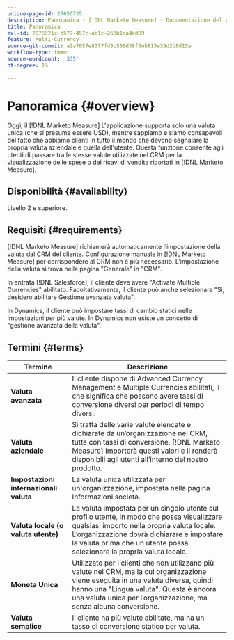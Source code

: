 ```yaml
---
unique-page-id: 27656735
description: Panoramica - [!DNL Marketo Measure] - Documentazione del prodotto
title: Panoramica
exl-id: 2076521c-b579-457c-ab1c-263b1da4dd89
feature: Multi-Currency
source-git-commit: a2a7657e8377fd5c556d38f6eb815e39d2b8d15e
workflow-type: tm+mt
source-wordcount: '335'
ht-degree: 1%

---
```


# Panoramica {#overview}

Oggi, il [!DNL Marketo Measure] L&#39;applicazione supporta solo una valuta unica (che si presume essere USD), mentre sappiamo e siamo consapevoli del fatto che abbiamo clienti in tutto il mondo che devono segnalare la propria valuta aziendale e quella dell&#39;utente. Questa funzione consente agli utenti di passare tra le stesse valute utilizzate nel CRM per la visualizzazione delle spese o dei ricavi di vendita riportati in [!DNL Marketo Measure].

## Disponibilità {#availability}

Livello 2 e superiore.

## Requisiti {#requirements}

[!DNL Marketo Measure] richiamerà automaticamente l’impostazione della valuta dal CRM del cliente. Configurazione manuale in [!DNL Marketo Measure] per corrispondere al CRM non è più necessario. L’impostazione della valuta si trova nella pagina &quot;Generale&quot; in &quot;CRM&quot;.

In entrata [!DNL Salesforce], il cliente deve avere &quot;Activate Multiple Currencies&quot; abilitato. Facoltativamente, il cliente può anche selezionare &quot;Sì, desidero abilitare Gestione avanzata valuta&quot;.

In Dynamics, il cliente può impostare tassi di cambio statici nelle Impostazioni per più valute. In Dynamics non esiste un concetto di &quot;gestione avanzata della valuta&quot;.

## Termini {#terms}

| **Termine** | Descrizione |
|---|---|
| **Valuta avanzata** | Il cliente dispone di Advanced Currency Management e Multiple Currencies abilitati, il che significa che possono avere tassi di conversione diversi per periodi di tempo diversi. |
| **Valuta aziendale** | Si tratta delle varie valute elencate e dichiarate da un’organizzazione nel CRM, tutte con tassi di conversione. [!DNL Marketo Measure] importerà questi valori e li renderà disponibili agli utenti all’interno del nostro prodotto. |
| **Impostazioni internazionali valuta** | La valuta unica utilizzata per un&#39;organizzazione, impostata nella pagina Informazioni società. |
| **Valuta locale (o valuta utente)** | La valuta impostata per un singolo utente sul profilo utente, in modo che possa visualizzare qualsiasi importo nella propria valuta locale. L’organizzazione dovrà dichiarare e impostare la valuta prima che un utente possa selezionare la propria valuta locale. |
| **Moneta Unica** | Utilizzato per i clienti che non utilizzano più valute nel CRM, ma la cui organizzazione viene eseguita in una valuta diversa, quindi hanno una &quot;Lingua valuta&quot;. Questa è ancora una valuta unica per l’organizzazione, ma senza alcuna conversione. |
| **Valuta semplice** | Il cliente ha più valute abilitate, ma ha un tasso di conversione statico per valuta. |
